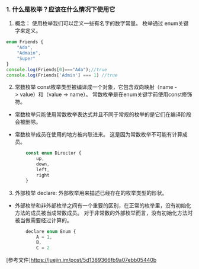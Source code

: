 ### 1. 什么是枚举？应该在什么情况下使用它

1.  概念： 使用枚举我们可以定义一些有名字的数字常量。 枚举通过 enum关键字来定义。

```javascript
enum Friends {
    "Ada",
    "Admain",
    "Super"
}
console.log(Friends[0]==="Ada");//true
console.log(Friends['Admin'] === 1) //true
```

2.  常数枚举 const枚举类型被编译成一个对象，它包含双向映射（name -> value）和（value -> name）。
    常数枚举是在enum关键字前使用const修饰符。

- 常数枚举只能使用常数枚举表达式并且不同于常规的枚举的是它们在编译阶段会被删除。 

- 常数枚举成员在使用的地方被内联进来。 这是因为常数枚举不可能有计算成员。

    ```javascript
        const enum Diroctor {
            up,
            down,
            left,
            right
        }
    ```

3.  外部枚举 declare: 外部枚举用来描述已经存在的枚举类型的形状。

-   外部枚举和非外部枚举之间有一个重要的区别，在正常的枚举里，没有初始化方法的成员被当成常数成员。 对于非常数的外部枚举而言，没有初始化方法时被当做需要经过计算的。

    ```javascript
        declare enum Enum {
            A = 1,
            B,
            C = 2

    ```

[参考文件]<https://juejin.im/post/5d1389366fb9a07ebb05440b>
